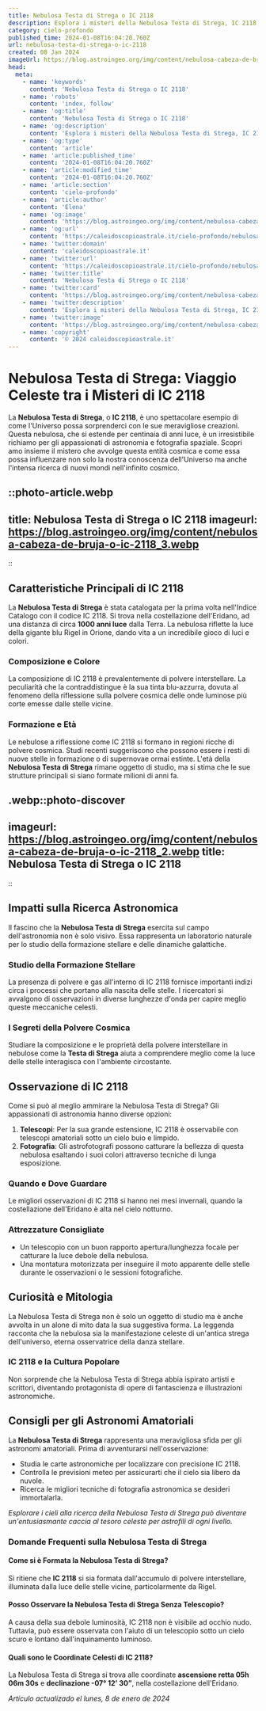 ```yaml
---
title: Nebulosa Testa di Strega o IC 2118
description: Esplora i misteri della Nebulosa Testa di Strega, IC 2118, un gioiello celeste che brilla nel nostro universo. Scoprine la storia e le meraviglie.
category: cielo-profondo
published_time: 2024-01-08T16:04:20.760Z
url: nebulosa-testa-di-strega-o-ic-2118
created: 08 Jan 2024
imageUrl: https://blog.astroingeo.org/img/content/nebulosa-cabeza-de-bruja-o-ic-2118_3.webp
head:
  meta:
    - name: 'keywords'
      content: 'Nebulosa Testa di Strega o IC 2118'
    - name: 'robots'
      content: 'index, follow'
    - name: 'og:title'
      content: 'Nebulosa Testa di Strega o IC 2118'
    - name: 'og:description'
      content: 'Esplora i misteri della Nebulosa Testa di Strega, IC 2118, un gioiello celeste che brilla nel nostro universo. Scoprine la storia e le meraviglie.'
    - name: 'og:type'
      content: 'article'
    - name: 'article:published_time'
      content: '2024-01-08T16:04:20.760Z'
    - name: 'article:modified_time'
      content: '2024-01-08T16:04:20.760Z'
    - name: 'article:section'
      content: 'cielo-profondo'
    - name: 'article:author'
      content: 'Elena'
    - name: 'og:image'
      content: 'https://blog.astroingeo.org/img/content/nebulosa-cabeza-de-bruja-o-ic-2118_3.webp'
    - name: 'og:url'
      content: 'https://caleidoscopioastrale.it/cielo-profondo/nebulosa-testa-di-strega-o-ic-2118'
    - name: 'twitter:domain'
      content: 'caleidoscopioastrale.it'
    - name: 'twitter:url'
      content: 'https://caleidoscopioastrale.it/cielo-profondo/nebulosa-testa-di-strega-o-ic-2118'
    - name: 'twitter:title'
      content: 'Nebulosa Testa di Strega o IC 2118'
    - name: 'twitter:card'
      content: 'https://blog.astroingeo.org/img/content/nebulosa-cabeza-de-bruja-o-ic-2118_3.webp'
    - name: 'twitter:description'
      content: 'Esplora i misteri della Nebulosa Testa di Strega, IC 2118, un gioiello celeste che brilla nel nostro universo. Scoprine la storia e le meraviglie.'
    - name: 'twitter:image'
      content: 'https://blog.astroingeo.org/img/content/nebulosa-cabeza-de-bruja-o-ic-2118_3.webp'
    - name: 'copyright'
      content: '© 2024 caleidoscopioastrale.it'
---
```

# Nebulosa Testa di Strega: Viaggio Celeste tra i Misteri di IC 2118

La **Nebulosa Testa di Strega**, o **IC 2118**, è uno spettacolare esempio di come l'Universo possa sorprenderci con le sue meravigliose creazioni. Questa nebulosa, che si estende per centinaia di anni luce, è un irresistibile richiamo per gli appassionati di astronomia e fotografia spaziale. Scopri amo insieme il mistero che avvolge questa entità cosmica e come essa possa influenzare non solo la nostra conoscenza dell'Universo ma anche l'intensa ricerca di nuovi mondi nell'infinito cosmico.

::photo-article.webp
---
title: Nebulosa Testa di Strega o IC 2118
imageurl: https://blog.astroingeo.org/img/content/nebulosa-cabeza-de-bruja-o-ic-2118_3.webp
---
::

## Caratteristiche Principali di IC 2118

La **Nebulosa Testa di Strega** è stata catalogata per la prima volta nell'Indice Catalogo con il codice IC 2118. Si trova nella costellazione dell'Eridano, ad una distanza di circa **1000 anni luce** dalla Terra. La nebulosa riflette la luce della gigante blu Rigel in Orione, dando vita a un incredibile gioco di luci e colori. 

### Composizione e Colore

La composizione di IC 2118 è prevalentemente di polvere interstellare. La peculiarità che la contraddistingue è la sua tinta blu-azzurra, dovuta al fenomeno della riflessione sulla polvere cosmica delle onde luminose più corte emesse dalle stelle vicine.

### Formazione e Età

Le nebulose a riflessione come IC 2118 si formano in regioni ricche di polvere cosmica. Studi recenti suggeriscono che possono essere i resti di nuove stelle in formazione o di supernovae ormai estinte. L'età della **Nebulosa Testa di Strega** rimane oggetto di studio, ma si stima che le sue strutture principali si siano formate milioni di anni fa.

.webp::photo-discover
---
imageurl: https://blog.astroingeo.org/img/content/nebulosa-cabeza-de-bruja-o-ic-2118_2.webp
title: Nebulosa Testa di Strega o IC 2118
---
::

## Impatti sulla Ricerca Astronomica

Il fascino che la **Nebulosa Testa di Strega** esercita sul campo dell'astronomia non è solo visivo. Essa rappresenta un laboratorio naturale per lo studio della formazione stellare e delle dinamiche galattiche.

### Studio della Formazione Stellare

La presenza di polvere e gas all'interno di IC 2118 fornisce importanti indizi circa i processi che portano alla nascita delle stelle. I ricercatori si avvalgono di osservazioni in diverse lunghezze d'onda per capire meglio queste meccaniche celesti.

### I Segreti della Polvere Cosmica

Studiare la composizione e le proprietà della polvere interstellare in nebulose come la **Testa di Strega** aiuta a comprendere meglio come la luce delle stelle interagisca con l'ambiente circostante.

## Osservazione di IC 2118

Come si può al meglio ammirare la Nebulosa Testa di Strega? Gli appassionati di astronomia hanno diverse opzioni:

1. **Telescopi**: Per la sua grande estensione, IC 2118 è osservabile con telescopi amatoriali sotto un cielo buio e limpido.
2. **Fotografia**: Gli astrofotografi possono catturare la bellezza di questa nebulosa esaltando i suoi colori attraverso tecniche di lunga esposizione.

### Quando e Dove Guardare

Le migliori osservazioni di IC 2118 si hanno nei mesi invernali, quando la costellazione dell'Eridano è alta nel cielo notturno.

### Attrezzature Consigliate

- Un telescopio con un buon rapporto apertura/lunghezza focale per catturare la luce debole della nebulosa.
- Una montatura motorizzata per inseguire il moto apparente delle stelle durante le osservazioni o le sessioni fotografiche.

## Curiosità e Mitologia

La Nebulosa Testa di Strega non è solo un oggetto di studio ma è anche avvolta in un alone di mito data la sua suggestiva forma. La leggenda racconta che la nebulosa sia la manifestazione celeste di un'antica strega dell'universo, eterna osservatrice della danza stellare.

### IC 2118 e la Cultura Popolare

Non sorprende che la Nebulosa Testa di Strega abbia ispirato artisti e scrittori, diventando protagonista di opere di fantascienza e illustrazioni astronomiche.

## Consigli per gli Astronomi Amatoriali

La **Nebulosa Testa di Strega** rappresenta una meravigliosa sfida per gli astronomi amatoriali. Prima di avventurarsi nell'osservazione:

- Studia le carte astronomiche per localizzare con precisione IC 2118.
- Controlla le previsioni meteo per assicurarti che il cielo sia libero da nuvole.
- Ricerca le migliori tecniche di fotografia astronomica se desideri immortalarla.

*Esplorare i cieli alla ricerca della Nebulosa Testa di Strega può diventare un'entusiasmante caccia al tesoro celeste per astrofili di ogni livello.*

### Domande Frequenti sulla Nebulosa Testa di Strega

#### Come si è Formata la Nebulosa Testa di Strega?
Si ritiene che **IC 2118** si sia formata dall'accumulo di polvere interstellare, illuminata dalla luce delle stelle vicine, particolarmente da Rigel.

#### Posso Osservare la Nebulosa Testa di Strega Senza Telescopio?
A causa della sua debole luminosità, IC 2118 non è visibile ad occhio nudo. Tuttavia, può essere osservata con l'aiuto di un telescopio sotto un cielo scuro e lontano dall'inquinamento luminoso.

#### Quali sono le Coordinate Celesti di IC 2118?
La Nebulosa Testa di Strega si trova alle coordinate **ascensione retta 05h 06m 30s** e **declinazione -07° 12’ 30”**, nella costellazione dell'Eridano.

_Artículo actualizado el lunes, 8 de enero de 2024_